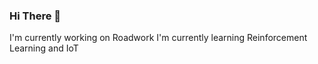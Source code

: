 ### Hi There 👋

I'm currently working on Roadwork
I'm currently learning Reinforcement Learning and IoT 
